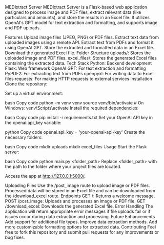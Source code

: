 MEDIxtract Server
MEDIxtract Server is a Flask-based web application designed to process image and PDF files, extract relevant data (like particulars and amounts), and store the results in an Excel file. It utilizes OpenAI's GPT model for text extraction and formatting, and supports image and PDF uploads.

Features
Upload image files (JPEG, PNG) or PDF files.
Extract text data from uploaded images using a remote API.
Extract text from PDFs and format it using OpenAI GPT.
Store the extracted and formatted data in an Excel file.
Download the generated Excel file.
Folder Structure
uploads/: Stores the uploaded image and PDF files.
excel_files/: Stores the generated Excel files containing the extracted data.
Tech Stack
Python: Backend development
Flask: Web framework
OpenAI GPT: For text extraction and formatting
PyPDF2: For extracting text from PDFs
openpyxl: For writing data to Excel files
requests: For making HTTP requests to external services
Installation
Clone the repository:


Set up a virtual environment:

bash
Copy code
python -m venv venv
source venv/bin/activate  # On Windows: venv\Scripts\activate
Install the required dependencies:

bash
Copy code
pip install -r requirements.txt
Set your OpenAI API key in the openai.api_key variable:

python
Copy code
openai.api_key = 'your-openai-api-key'
Create the necessary folders:

bash
Copy code
mkdir uploads
mkdir excel_files
Usage
Start the Flask server:

bash
Copy code
python main.py <folder_path>
Replace <folder_path> with the path to the folder where your project files are located.

Access the app at http://127.0.0.1:5000/.

Uploading Files
Use the /post_image route to upload image or PDF files.
Processed data will be stored in an Excel file and can be downloaded from the /download_excel route.
Endpoints
GET /: Returns a welcome message.
POST /post_image: Uploads and processes an image or PDF file.
GET /download_excel: Downloads the generated Excel file.
Error Handling
The application will return appropriate error messages if file uploads fail or if issues occur during data extraction and processing.
Future Enhancements
Add support for additional file types.
Improve data extraction methods.
Add more customizable formatting options for extracted data.
Contributing
Feel free to fork this repository and submit pull requests for any improvements or bug fixes.

